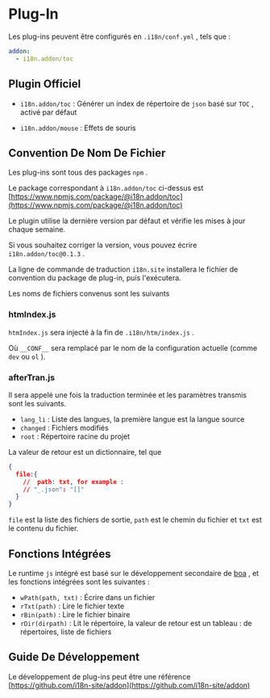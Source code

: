 # Plug-In

Les plug-ins peuvent être configurés en `.i18n/conf.yml` , tels que :

```yml
addon:
  - i18n.addon/toc
```

## Plugin Officiel

* `i18n.addon/toc` :
  Générer un index de répertoire de `json` basé sur `TOC` , activé par défaut

* `i18n.addon/mouse` : Effets de souris

## Convention De Nom De Fichier

Les plug-ins sont tous des packages `npm` .

Le package correspondant à `i18n.addon/toc` ci-dessus est [https://www.npmjs.com/package/@i18n.addon/toc](https://www.npmjs.com/package/@i18n.addon/toc)

Le plugin utilise la dernière version par défaut et vérifie les mises à jour chaque semaine.

Si vous souhaitez corriger la version, vous pouvez écrire `i18n.addon/toc@0.1.3` .

La ligne de commande de traduction `i18n.site` installera le fichier de convention du package de plug-in, puis l'exécutera.

Les noms de fichiers convenus sont les suivants

### htmIndex.js

`htmIndex.js` sera injecté à la fin de `.i18n/htm/index.js` .

Où `__CONF__` sera remplacé par le nom de la configuration actuelle (comme `dev` ou `ol` ).

### afterTran.js

Il sera appelé une fois la traduction terminée et les paramètres transmis sont les suivants.

* `lang_li` : Liste des langues, la première langue est la langue source
* `changed` : Fichiers modifiés
* `root` : Répertoire racine du projet

La valeur de retour est un dictionnaire, tel que

```json
{
  file:{
    //  path: txt, for example :
    // "_.json": "[]"
  }
}
```

`file` est la liste des fichiers de sortie, `path` est le chemin du fichier et `txt` est le contenu du fichier.

## Fonctions Intégrées

Le runtime `js` intégré est basé sur le développement secondaire de [boa](https://github.com/boa-dev/boa) , et les fonctions intégrées sont les suivantes :

* `wPath(path, txt)` : Écrire dans un fichier
* `rTxt(path)` : Lire le fichier texte
* `rBin(path)` : Lire le fichier binaire
* `rDir(dirpath)` : Lit le répertoire, la valeur de retour est un tableau : de répertoires, liste de fichiers

## Guide De Développement

Le développement de plug-ins peut être une référence [https://github.com/i18n-site/addon](https://github.com/i18n-site/addon)